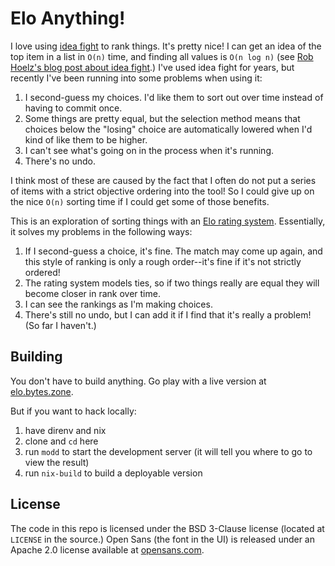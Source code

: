 # Elo Anything!

I love using [idea fight](https://idea-fight.hoelz.ro) to rank things.
It's pretty nice!
I can get an idea of the top item in a list in `O(n)` time, and finding all values is `O(n log n)` (see [Rob Hoelz's blog post about idea fight](https://hoelz.ro/blog/idea-fight).)
I've used idea fight for years, but recently I've been running into some problems when using it:

1. I second-guess my choices. I'd like them to sort out over time instead of having to commit once.
2. Some things are pretty equal, but the selection method means that choices below the "losing" choice are automatically lowered when I'd kind of like them to be higher.
3. I can't see what's going on in the process when it's running.
4. There's no undo.

I think most of these are caused by the fact that I often do not put a series of items with a strict objective ordering into the tool!
So I could give up on the nice `O(n)` sorting time if I could get some of those benefits.

This is an exploration of sorting things with an [Elo rating system](https://en.wikipedia.org/wiki/Elo_rating_system).
Essentially, it solves my problems in the following ways:

1. If I second-guess a choice, it's fine. The match may come up again, and this style of ranking is only a rough order--it's fine if it's not strictly ordered!
2. The rating system models ties, so if two things really are equal they will become closer in rank over time.
3. I can see the rankings as I'm making choices.
4. There's still no undo, but I can add it if I find that it's really a problem! (So far I haven't.)

## Building

You don't have to build anything.
Go play with a live version at [elo.bytes.zone](https://elo.bytes.zone).

But if you want to hack locally:

1. have direnv and nix
2. clone and `cd` here 
3. run `modd` to start the development server (it will tell you where to go to view the result)
3. run `nix-build` to build a deployable version

## License

The code in this repo is licensed under the BSD 3-Clause license (located at `LICENSE` in the source.)
Open Sans (the font in the UI) is released under an Apache 2.0 license available at [opensans.com](https://www.opensans.com).
